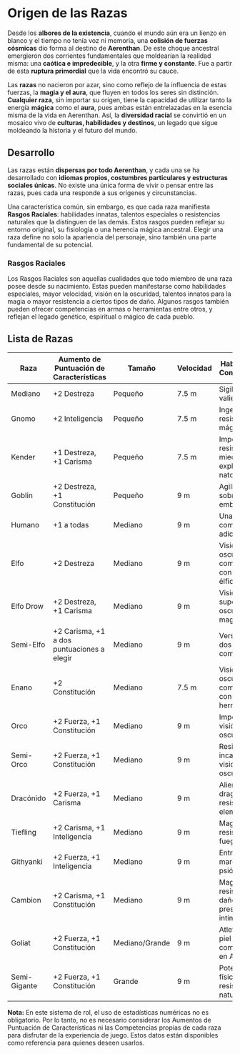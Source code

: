 # Origen de las Razas

Desde los **albores de la existencia**, cuando el mundo aún era un lienzo en blanco y el tiempo no tenía voz ni memoria, una **colisión de fuerzas cósmicas** dio forma al destino de **Aerenthan**. De este choque ancestral emergieron dos corrientes fundamentales que moldearían la realidad misma: una **caótica e impredecible**, y la otra **firme y constante**. Fue a partir de esta **ruptura primordial** que la vida encontró su cauce.

Las **razas** no nacieron por azar, sino como reflejo de la influencia de estas fuerzas, la **magia y el aura**, que fluyen en todos los seres sin distinción. **Cualquier raza**, sin importar su origen, tiene la capacidad de utilizar tanto la energía **mágica** como el **aura**, pues ambas están entrelazadas en la esencia misma de la vida en Aerenthan. Así, la **diversidad racial** se convirtió en un mosaico vivo de **culturas, habilidades y destinos**, un legado que sigue moldeando la historia y el futuro del mundo.

## Desarrollo

Las razas están **dispersas por todo Aerenthan**, y cada una se ha desarrollado con **idiomas propios, costumbres particulares y estructuras sociales únicas**. No existe una única forma de vivir o pensar entre las razas, pues cada una responde a sus orígenes y circunstancias.

Una característica común, sin embargo, es que cada raza manifiesta **Rasgos Raciales**: habilidades innatas, talentos especiales o resistencias naturales que la distinguen de las demás. Estos rasgos pueden reflejar su entorno original, su fisiología o una herencia mágica ancestral. Elegir una raza define no solo la apariencia del personaje, sino también una parte fundamental de su potencial.

### Rasgos Raciales

Los Rasgos Raciales son aquellas cualidades que todo miembro de una raza posee desde su nacimiento. Estas pueden manifestarse como habilidades especiales, mayor velocidad, visión en la oscuridad, talentos innatos para la magia o mayor resistencia a ciertos tipos de daño. Algunos rasgos también pueden ofrecer competencias en armas o herramientas entre otros, y reflejan el legado genético, espiritual o mágico de cada pueblo.

## Lista de Razas

| Raza         | Aumento de Puntuación de Características       | Tamaño         | Velocidad | Habilidades y Competencias                                         |
|--------------|------------------------------------------------|----------------|-----------|--------------------------------------------------------------------|
| Mediano      | +2 Destreza                                     | Pequeño        | 7.5 m     | Sigiloso, valiente                                                 |
| Gnomo        | +2 Inteligencia                                 | Pequeño        | 7.5 m     | Ingenioso, resistencia mágica                                      |
| Kender       | +1 Destreza, +1 Carisma                         | Pequeño        | 7.5 m     | Imperturbable, resistencia al miedo, explorador nato              |
| Goblin       | +2 Destreza, +1 Constitución                    | Pequeño        | 9 m       | Agilidad sobrenatural, emboscador                                  |
| Humano       | +1 a todas                                      | Mediano        | 9 m       | Una competencia adicional                                          |
| Elfo         | +2 Destreza                                     | Mediano        | 9 m       | Visión en la oscuridad, competencia con armas élficas              |
| Elfo Drow    | +2 Destreza, +1 Carisma                         | Mediano        | 9 m       | Visión superior en la oscuridad, magia drow                        |
| Semi-Elfo    | +2 Carisma, +1 a dos puntuaciones a elegir      | Mediano        | 9 m       | Versatilidad, dos competencias                                     |
| Enano        | +2 Constitución                                 | Mediano        | 7.5 m     | Visión en la oscuridad, competencia con herramientas               |
| Orco         | +2 Fuerza, +1 Constitución                      | Mediano        | 9 m       | Imponente, visión en la oscuridad                                  |
| Semi-Orco    | +2 Fuerza, +1 Constitución                      | Mediano        | 9 m       | Resistencia incansable, visión en la oscuridad                     |
| Dracónido    | +2 Fuerza, +1 Carisma                           | Mediano        | 9 m       | Aliento de dragón, resistencia elemental                           |
| Tiefling     | +2 Carisma, +1 Inteligencia                     | Mediano        | 9 m       | Magia innata, resistencia al fuego                                 |
| Githyanki    | +2 Fuerza, +1 Inteligencia                      | Mediano        | 9 m       | Entrenamiento marcial, magia psiónica                              |
| Cambion      | +2 Carisma, +1 Constitución                     | Mediano        | 9 m       | Magia infernal, resistencia a daño, presencia intimidante          |
| Goliat       | +2 Fuerza, +1 Constitución                      | Mediano/Grande | 9 m       | Atleta nato, piel rocosa, competencia en Atletismo                |
| Semi-Gigante | +2 Fuerza, +1 Constitución                      | Grande         | 9 m       | Potencia física, resistencia natural                               |

**Nota:** En este sistema de rol, el uso de estadísticas numéricas no es obligatorio. Por lo tanto, no es necesario considerar los Aumentos de Puntuación de Características ni las Competencias propias de cada raza para disfrutar de la experiencia de juego. Estos datos están disponibles como referencia para quienes deseen usarlos.
